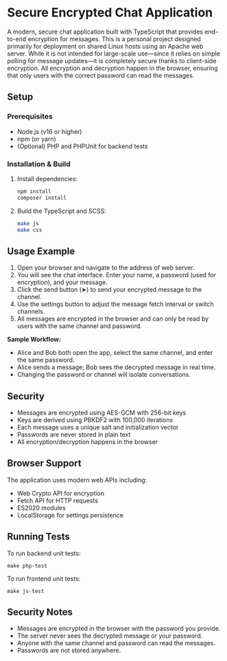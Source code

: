 # Secure Encrypted Chat Application

A modern, secure chat application built with TypeScript that provides end-to-end encryption for messages. This is a personal project designed primarily for deployment on shared Linux hosts using an Apache web server. While it is not intended for large-scale use—since it relies on simple polling for message updates—it is completely secure thanks to client-side encryption. All encryption and decryption happen in the browser, ensuring that only users with the correct password can read the messages.

## Setup

### Prerequisites

- Node.js (v16 or higher)
- npm (or yarn)
- (Optional) PHP and PHPUnit for backend tests

### Installation & Build

1. Install dependencies:
   ```bash
   npm install
   composer install
   ```
2. Build the TypeScript and SCSS:
   ```bash
   make js
   make css
   ```

## Usage Example

1. Open your browser and navigate to the address of web server.
2. You will see the chat interface. Enter your name, a password (used for encryption), and your message.
3. Click the send button (➤) to send your encrypted message to the channel.
4. Use the settings button to adjust the message fetch interval or switch channels.
5. All messages are encrypted in the browser and can only be read by users with the same channel and password.

**Sample Workflow:**
- Alice and Bob both open the app, select the same channel, and enter the same password.
- Alice sends a message; Bob sees the decrypted message in real time.
- Changing the password or channel will isolate conversations.

## Security

- Messages are encrypted using AES-GCM with 256-bit keys
- Keys are derived using PBKDF2 with 100,000 iterations
- Each message uses a unique salt and initialization vector
- Passwords are never stored in plain text
- All encryption/decryption happens in the browser

## Browser Support

The application uses modern web APIs including:
- Web Crypto API for encryption
- Fetch API for HTTP requests
- ES2020 modules
- LocalStorage for settings persistence

## Running Tests

To run backend unit tests:

```
make php-test
```

To run frontend unit tests:

```
make js-test
```

## Security Notes
- Messages are encrypted in the browser with the password you provide.
- The server never sees the decrypted message or your password.
- Anyone with the same channel and password can read the messages.
- Passwords are not stored anywhere.
